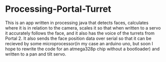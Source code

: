 # Processing-Portal-Turret
This is an app written in processing java that detects faces, calculates where it is in relation to the camera, scales it so that when written to a 
servo it accurately follows the face, and it also has the voice of the turrets from Portal 2. It also sends the face position data over serial
so that it can be recieved by some microprocessor(in my case an arduino uno, but soon I hope to rewrite the code for an atmega328p chip without
a bootloader) and written to a pan and tilt servo.
